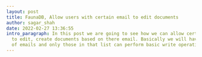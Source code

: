 ```yaml
---
layout: post
title: FaunaDB, Allow users with certain email to edit documents
author: sagar_shah
date: 2022-02-27 13:36:55
intro_paragraph: In this post we are going to see how we can allow certain users
  to edit, create documents based on there email. Basically we will have a list
  of emails and only those in that list can perform basic write operations...
---
```

